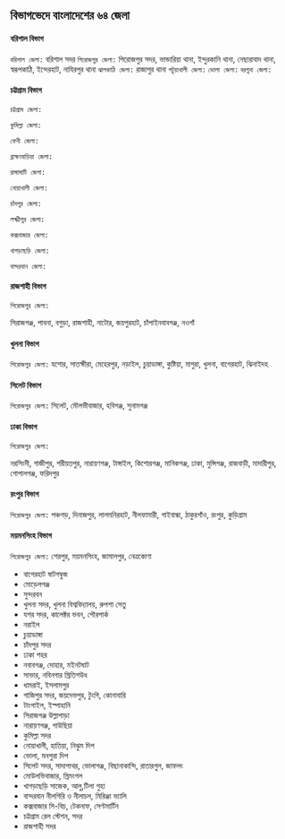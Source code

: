 ## বিভাগভেদে বাংলাদেশের ৬৪ জেলা

#### বরিশাল বিভাগ
`বরিশাল জেলা:` বরিশাল সদর
`পিরোজপুর জেলা:` পিরোজপুর সদর, ভান্ডারিয়া থানা, ইন্দুরকানি থানা, নেছারাবাদ থানা, স্বরূপকাঠি, ইন্দেরহাট, নাযিরপুর থানা
`ঝালকাঠি জেলা:` রাজাপুর থানা
`পটুয়াখালী জেলা:` 
`ভোলা জেলা:` 
`বরগুনা জেলা:` 

#### চট্টগ্রাম বিভাগ

`চট্টগ্রাম জেলা:` 

`কুমিল্লা জেলা:` 

`ফেনী জেলা:`

`ব্রাহ্মণবাড়িয়া জেলা:` 

`রাঙ্গামাটি জেলা:` 

`নোয়াখালী জেলা:` 

`চাঁদপুর জেলা:` 

`লক্ষ্মীপুর জেলা:` 

`কক্সবাজার জেলা:` 

`খাগড়াছড়ি জেলা:` 

`বান্দরবান জেলা:` 


#### রাজশাহী বিভাগ

`পিরোজপুর জেলা:` 

সিরাজগঞ্জ, পাবনা, বগুড়া, রাজশাহী, নাটোর, জয়পুরহাট, চাঁপাইনবাবগঞ্জ, নওগাঁ


#### খুলনা বিভাগ

`পিরোজপুর জেলা:` 
যশোর, সাতক্ষীরা, মেহেরপুর, নড়াইল, চুয়াডাঙ্গা, কুষ্টিয়া, মাগুরা, খুলনা, বাগেরহাট, ঝিনাইদহ

#### সিলেট বিভাগ

`পিরোজপুর জেলা:` 
সিলেট, মৌলভীবাজার, হবিগঞ্জ, সুনামগঞ্জ

#### ঢাকা বিভাগ

`পিরোজপুর জেলা:` 

নরসিংদী, গাজীপুর, শরীয়তপুর, নারায়ণগঞ্জ, টাঙ্গাইল, কিশোরগঞ্জ, মানিকগঞ্জ, ঢাকা, মুন্সিগঞ্জ, রাজবাড়ী, মাদারীপুর, গোপালগঞ্জ, ফরিদপুর


#### রংপুর বিভাগ

`পিরোজপুর জেলা:` 
পঞ্চগড়, দিনাজপুর, লালমনিরহাট, নীলফামারী, গাইবান্ধা, ঠাকুরগাঁও, রংপুর, কুড়িগ্রাম

#### ময়মনসিংহ বিভাগ

`পিরোজপুর জেলা:` 
শেরপুর, ময়মনসিংহ, জামালপুর, নেত্রকোণা

* বাগেরহাট ষাটগম্বুজ 
* মোড়েলগঞ্জ
* সুন্দরবন 
* খুলনা সদর, খুলনা বিশ্ববিদ্যালয়, রুপশা সেতু
* যশর সদর, কালেক্টর ভবন, পৌরপার্ক
* নরাইল
* চুয়াডাঙ্গা 
* চাঁদপুর সদর
* ঢাকা শহর
* নবাবগঞ্জ, দোহার, মইনটঘাট
* সাভার, নবিনগার স্রিতিশউধ
* ধামরাই, ইসলামপুর
* গাজিপুর সদর, জয়দেভপুর, টুংগি, কোনাবারি
* টাংগাইল, ইস্পাহানি 
* সিরাজগঞ্জ উল্লাপাড়া 
* নারায়ণগঞ্জ, গাউছিয়া
* কুমিল্লা সদর
* নোয়াখালী, হাতিয়া, নিঝুম দিপ
* ভোলা, মনপুরা দিপ
* সিলেট সদর, সাদাপাথর, ভোলাগঞ্জ, বিছানাকান্দি, রাতারগুল, জাফলং 
* মোউলভিবাজার, স্রিমংগল 
* খাগড়াছড়ি সাজেক, আলু,টিলা গুহা
* বান্দরবান নীলগিরি ও নীলাচল, মিরিঞ্জা ভ্যালি
* কক্সবাজার সি-বিচ, টেকনাফ, সেণ্টমার্টিন
* চট্টগ্রাম রেল স্টেশন, সদর
* রাজশাহী সদর

